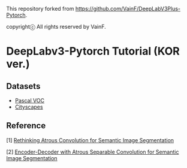 This repository forked from https://github.com/VainF/DeepLabV3Plus-Pytorch.

copyrightⓒ All rights reserved by VainF.

# DeepLabv3-Pytorch Tutorial (KOR ver.)


## Datasets
* [Pascal VOC](http://host.robots.ox.ac.uk/pascal/VOC/)
* [Cityscapes](https://www.cityscapes-dataset.com/)

## Reference

[1] [Rethinking Atrous Convolution for Semantic Image Segmentation](https://arxiv.org/abs/1706.05587)

[2] [Encoder-Decoder with Atrous Separable Convolution for Semantic Image Segmentation](https://arxiv.org/abs/1802.02611)
